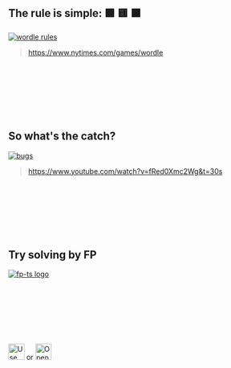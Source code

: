 ## The rule is simple: 🟩 🟨 ⬛

[![wordle rules](https://user-images.githubusercontent.com/149541/169233316-18f93450-0400-4ed6-b711-e21fe778f08f.png)][nyt]

> https://www.nytimes.com/games/wordle



<br/><br/><br/><br/><br/><br/>



## So what's the catch?

[![bugs](https://user-images.githubusercontent.com/149541/169239106-563c38f6-3e9e-49dd-8609-8ea5b2354a57.png)][3b1b]

> https://www.youtube.com/watch?v=fRed0Xmc2Wg&t=30s



<br/><br/><br/><br/><br/><br/>



## Try solving by FP

[![fp-ts logo](https://gcanti.github.io/fp-ts/fp-ts-logo.png)][repo-fp-ts]



<br/><br/><br/><br/><br/><br/>



<a href="https://github.com/imcotton/tmp-exam-verify/generate">
<img src="https://user-images.githubusercontent.com/149541/169666724-8c6d72de-129c-4491-a15e-adf0bc1cbbfc.png"
    height="32"
    alt="Use this template"
></a>
or
<a href="https://stackblitz.com/fork/github/imcotton/exam-verify?view=editor&terminal=test&title=exam&file=src/exam.ts">
<img src="https://developer.stackblitz.com/img/open_in_stackblitz.svg"
    height="32"
    alt="Open in StackBlitz"
></a>









[nyt]: https://www.nytimes.com/games/wordle
[3b1b]: https://www.youtube.com/watch?v=fRed0Xmc2Wg&t=30s
[repo-fp-ts]: https://github.com/gcanti/fp-ts
[template]: https://github.com/imcotton/tmp-exam-verify/generate

